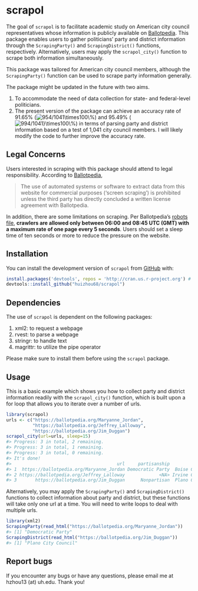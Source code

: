 
<!-- README.md is generated from README.Rmd. Please edit that file -->

# scrapol

<!-- badges: start -->
<!-- badges: end -->

The goal of `scrapol` is to facilitate academic study on American city
council representatives whose information is publicly available on
[Ballotpedia](https://ballotpedia.org/). This package enables users to
gather politicians’ party and district information through the
`ScrapingParty()` and `ScrapingDistrict()` functions, respectively.
Alternatively, users may apply the `scrapol_city()` function to scrape
both information simultaneously.

This package was tailored for American city council members, although
the `ScrapingParty()` function can be used to scrape party information
generally.

The package might be updated in the future with two aims.

1.  To accommodate the need of data collection for state- and
    federal-level politicians.
2.  The present version of the package can achieve an accuracy rate of
    91.65%
    (![954/1041\\times100\\%](https://latex.codecogs.com/png.image?%5Cdpi%7B110%7D&space;%5Cbg_white&space;954%2F1041%5Ctimes100%5C%25 "954/1041\times100\%"))
    and 95.49%
    (![994/1041}\\times100\\%](https://latex.codecogs.com/png.image?%5Cdpi%7B110%7D&space;%5Cbg_white&space;994%2F1041%7D%5Ctimes100%5C%25 "994/1041}\times100\%"))
    in terms of parsing party and district information based on a test
    of 1,041 city council members. I will likely modify the code to
    further improve the accuracy rate.

## Legal Concerns

Users interested in scraping with this package should attend to legal
responsibility. According to
[Ballotpedia](https://ballotpedia.org/Ballotpedia:General_disclaimer),

> The use of automated systems or software to extract data from this
> website for commercial purposes (‘screen scraping’) is prohibited
> unless the third party has directly concluded a written license
> agreement with Ballotpedia.

In addition, there are some limitations on scraping. Per Ballotpedia’s
[robots file](https://ballotpedia.org/robots.txt), **crawlers are
allowed only between 06:00 and 08:45 UTC (GMT) with a maximum rate of
one page every 5 seconds**. Users should set a sleep time of ten seconds
or more to reduce the pressure on the website.

## Installation

You can install the development version of `scrapol` from
[GitHub](https://github.com/) with:

``` r
install.packages('devtools', repos = 'http://cran.us.r-project.org') # if not already installed
devtools::install_github("huizhou68/scrapol")
```

## Dependencies

The use of `scrapol` is dependent on the following packages:

1.  xml2: to request a webpage
2.  rvest: to parse a webpage
3.  stringr: to handle text
4.  magrittr: to utilize the pipe operator

Please make sure to install them before using the `scrapol` package.

## Usage

This is a basic example which shows you how to collect party and
district information readily with the `scrapol_city()` function, which
is built upon a for loop that allows you to iterate over a number of
urls.

``` r
library(scrapol)
urls <- c("https://ballotpedia.org/Maryanne_Jordan",
          "https://ballotpedia.org/Jeffrey_Lalloway",
          "https://ballotpedia.org/Jim_Duggan")
scrapol_city(url=urls, sleep=15)
#> Progress: 3 in total, 2 remaining. 
#> Progress: 3 in total, 1 remaining. 
#> Progress: 3 in total, 0 remaining. 
#> It's done!
#>                                        url     partisanship            district
#> 1  https://ballotpedia.org/Maryanne_Jordan Democratic Party  Boise City Council
#> 2 https://ballotpedia.org/Jeffrey_Lalloway             <NA> Irvine City Council
#> 3       https://ballotpedia.org/Jim_Duggan      Nonpartisan  Plano City Council
```

Alternatively, you may apply the `ScrapingParty()` and
`ScrapingDistrict()` functions to collect information about party and
district, but these functions will take only one url at a time. You will
need to write loops to deal with multiple urls.

``` r
library(xml2)
ScrapingParty(read_html("https://ballotpedia.org/Maryanne_Jordan"))
#> [1] "Democratic Party"
ScrapingDistrict(read_html("https://ballotpedia.org/Jim_Duggan"))
#> [1] "Plano City Council"
```

## Report bugs

If you encounter any bugs or have any questions, please email me at
hzhou13 (at) uh.edu. Thank you!
